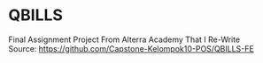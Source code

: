 # QBILLS

Final Assignment Project From Alterra Academy That I Re-Write <br/> Source: https://github.com/Capstone-Kelompok10-POS/QBILLS-FE